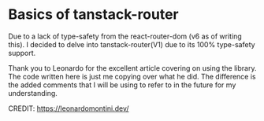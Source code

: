 # Basics of tanstack-router

Due to a lack of type-safety from the react-router-dom (v6 as of writing this). I decided to delve into tanstack-router(V1) due to its 100% type-safety support.

Thank you to Leonardo for the excellent article covering on using the library. The code written here is just me copying over what he did. The difference is the added comments that I will be using to refer to in the future for my understanding.

CREDIT: https://leonardomontini.dev/

